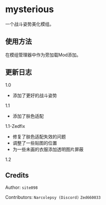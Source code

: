 # mysterious

一个战斗姿势美化模组。

## 使用方法

在模组管理器中作为旁加载Mod添加。

## 更新日志

1.0
 - 添加了更好的战斗姿势

1.1
 - 添加了肤色适配

1.1-Zedfix
 - 修复了肤色适配失效的问题
 - 调整了一些贴图的位置
 - 为一些未画的衣服添加透明图片屏蔽

1.2


## Credits

Author: `site098`

Contributors: `Narcolepsy (Discord)` `Zed660033` 